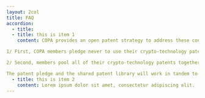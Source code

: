```yaml
---
layout: 2col
title: FAQ
accordion:
  - title: 
  - title: this is item 1
    content: COPA provides an open patent strategy to address these concerns. Anyone can join and benefit from COPA, regardless of whether they have patents or not. There is no barrier to entry – members can be individuals, start-ups, small companies, or large corporations. This is how COPA works:

1/ First, COPA members pledge never to use their crypto-technology patents against anyone, except for defensive reasons, effectively making their patents freely available for all to use.

2/ Second, members pool all of their crypto-technology patents together to form a shared patent library. This collective shield of patents provides members access to each others’ patents to deter and defend against patent aggressors, thereby empowering every member, regardless of whether they individually own patents or not, with tools and leverage to defend themselves against patent aggressors.

The patent pledge and the shared patent library will work in tandem to help drive down the incidence and threat of patent litigation, benefiting the cryptocurrency community as a whole. The patent pledge removes the threat of patents from being used offensively in litigation, while the shared patent library operates as a shield for COPA members to use against patent aggressors.
  - title: this is item 2
    content: Lorem ipsum dolor sit amet, consectetur adipiscing elit.
---
```

